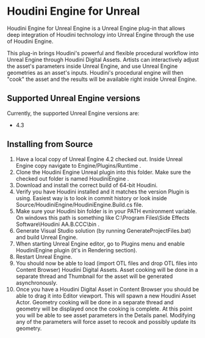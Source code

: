 # Houdini Engine for Unreal
Houdini Engine for Unreal Engine is a Unreal Engine plug-in that allows deep integration of
Houdini technology into Unreal Engine through the use of Houdini Engine.

This plug-in brings Houdini's powerful and flexible procedural workflow into
Unreal Engine through Houdini Digital Assets. Artists can interactively adjust the
asset's parameters inside Unreal Engine, and use Unreal Engine geometries as an asset's inputs.
Houdini's procedural engine will then "cook" the asset and the results will be
available right inside Unreal Engine.

## Supported Unreal Engine versions
Currently, the supported Unreal Engine versions are:

* 4.3

## Installing from Source
1. Have a local copy of Unreal Engine 4.2 checked out. Inside Unreal Engine copy navigate to Engine/Plugins/Runtime .
2. Clone the Houdini Engine Unreal plugin into this folder. Make sure the checked out folder is named HoudiniEngine .
3. Download and install the correct build of 64-bit Houdini.
4. Verify you have Houdini installed and it matches the version Plugin is using. Easiest way is to look in commit history or look inside Source/HoudiniEngine/HoudiniEngine.Build.cs file.
5. Make sure your Houdini bin folder is in your PATH evnironment variable. On windows this path is something like C:\Program Files\Side Effects Software\Houdini AA.B.CCC\bin .
6. Generate Visual Studio solution (by running GenerateProjectFiles.bat) and build Unreal Engine.
7. When starting Unreal Engine editor, go to Plugins menu and enable HoudiniEngine plugin (it's in Rendering section). 
8. Restart Unreal Engine.
9. You should now be able to load (import OTL files and drop OTL files into Content Browser) Houdini Digital Assets. Asset cooking will be done in a separate thread and Thumbnail for the asset will be generated asynchronously.
10. Once you have a Houdini Digital Asset in Content Browser you should be able to drag it into Editor viewport. This will spawn a new Houdini Asset Actor. Geometry cooking will be done in a separate thread and geometry will be displayed once the cooking is complete. At this point you will be able to see asset parameters in the Details panel. Modifying any of the parameters will force asset to recook and possibly update its geometry.
